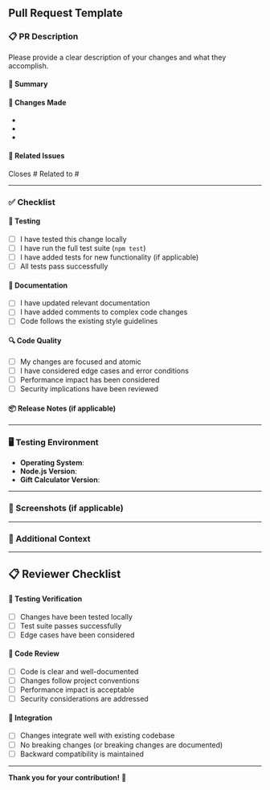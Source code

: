 ## Pull Request Template

### 📋 PR Description

Please provide a clear description of your changes and what they accomplish.

#### 🎯 Summary
<!-- Brief summary of the changes (1-2 sentences) -->

#### 🔄 Changes Made
<!-- List the key changes made in this PR -->
- 
- 
- 

#### 🔗 Related Issues
<!-- Link to any related issues or feature requests -->
Closes # 
Related to # 

---

### ✅ Checklist

#### 🧪 Testing
- [ ] I have tested this change locally
- [ ] I have run the full test suite (`npm test`)
- [ ] I have added tests for new functionality (if applicable)
- [ ] All tests pass successfully

#### 📝 Documentation
- [ ] I have updated relevant documentation
- [ ] I have added comments to complex code changes
- [ ] Code follows the existing style guidelines

#### 🔍 Code Quality
- [ ] My changes are focused and atomic
- [ ] I have considered edge cases and error conditions
- [ ] Performance impact has been considered
- [ ] Security implications have been reviewed

#### 📦 Release Notes (if applicable)
<!-- If this change should be mentioned in release notes, describe it here -->
<!-- Example: "Added new --example flag for demonstration purposes" -->

---

### 🖥️ Testing Environment

- **Operating System**: <!-- e.g., macOS 14.0, Ubuntu 22.04 -->
- **Node.js Version**: <!-- e.g., 20.8.1 -->
- **Gift Calculator Version**: <!-- e.g., 2.3.0 -->

---

### 📸 Screenshots (if applicable)

<!-- If your changes include visual updates, please add screenshots here -->

---

### 🤔 Additional Context

<!-- Add any other context, screenshots, or information about the pull request here -->

---

## 📋 Reviewer Checklist

#### 🧪 Testing Verification
- [ ] Changes have been tested locally
- [ ] Test suite passes successfully
- [ ] Edge cases have been considered

#### 📝 Code Review
- [ ] Code is clear and well-documented
- [ ] Changes follow project conventions
- [ ] Performance impact is acceptable
- [ ] Security considerations are addressed

#### 🔄 Integration
- [ ] Changes integrate well with existing codebase
- [ ] No breaking changes (or breaking changes are documented)
- [ ] Backward compatibility is maintained

---

**Thank you for your contribution!** 🎁